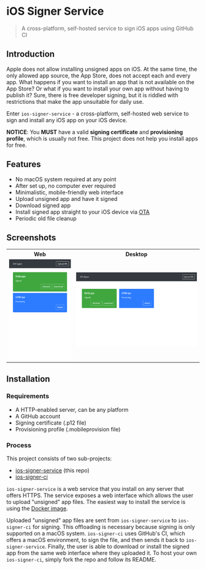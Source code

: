 # iOS Signer Service

> A cross-platform, self-hosted service to sign iOS apps using GitHub CI

## Introduction

Apple does not allow installing unsigned apps on iOS.
At the same time, the only allowed app source, the App Store, does not accept each and every app.
What happens if you want to install an app that is not available on the App Store? Or what if you want to install your own app without having to publish it? Sure, there is free developer signing, but it is riddled with restrictions that make the app unsuitable for daily use.

Enter `ios-signer-service` - a cross-platform, self-hosted web service to sign and install any iOS app on your iOS device.

**NOTICE**: You **MUST** have a valid **signing certificate** and **provisioning profile**, which is usually not free. This project does not help you install apps for free.

## Features

- No macOS system required at any point
- After set up, no computer ever required
- Minimalistic, mobile-friendly web interface
- Upload unsigned app and have it signed
- Download signed app
- Install signed app straight to your iOS device via [OTA](https://medium.com/@adrianstanecki/distributing-and-installing-non-market-ipa-application-over-the-air-ota-2e65f5ea4a46)
- Periodic old file cleanup

## Screenshots

<table>
<tr>
    <th>Web</th>
    <th>Desktop</th>
</tr>
<tr>
    <td><img src="1.png"/></td>
    <td><img src="2.png"/></td>
</tr>
</table>

## Installation

### Requirements

- A HTTP-enabled server, can be any platform
- A GitHub account
- Signing certificate (.p12 file)
- Provisioning profile (.mobileprovision file)

### Process

This project consists of two sub-projects:

- [ios-signer-service](https://github.com/SignTools/ios-signer-service) (this repo)
- [ios-signer-ci](https://github.com/SignTools/ios-signer-ci)

`ios-signer-service` is a web service that you install on any server that offers HTTPS. The service exposes a web interface which allows the user to upload "unsigned" app files. The easiest way to install the service is using the [Docker image](https://hub.docker.com/r/signtools/ios-signer-service).

Uploaded "unsigned" app files are sent from `ios-signer-service` to `ios-signer-ci` for signing. This offloading is necessary because signing is only supported on a macOS system. `ios-signer-ci` uses GitHub's CI, which offers a macOS environment, to sign the file, and then sends it back to `ios-signer-service`. Finally, the user is able to download or install the signed app from the same web interface where they uploaded it. To host your own `ios-signer-ci`, simply fork the repo and follow its README.
